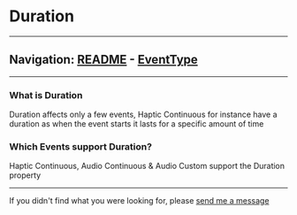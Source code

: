 # Duration


---
Navigation: [README](README.md) - [EventType](EventType.md)
---







---


### What is Duration

Duration affects only a few events, Haptic Continuous for instance have a duration as when the event starts it lasts for a specific amount of time






### Which Events support Duration?

Haptic Continuous, Audio Continuous & Audio Custom support the Duration property









---

If you didn't find what you were looking for, please [send me a message](mailto:contact+help@haptrix.com)